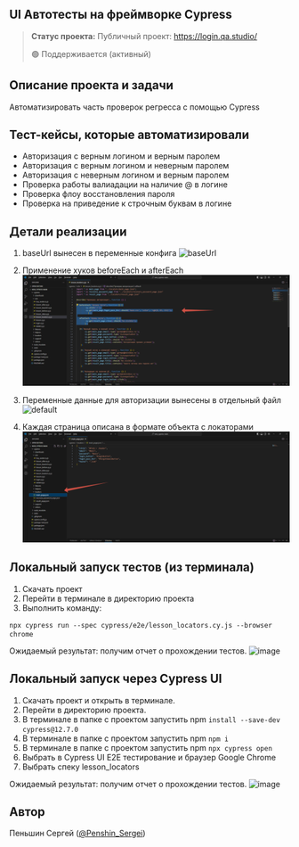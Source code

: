<h2>UI Автотесты на фреймворке Cypress</h2>

> **Статус проекта:**
> Публичный проект: https://login.qa.studio/
> 
> 🟢 Поддерживается (активный) 

## Описание проекта и задачи
Автоматизировать часть проверок регресса с помощью Cypress

## Тест-кейсы, которые автоматизировали
* Авторизация с верным логином и верным паролем
* Авторизация c верным логином и неверным паролем
* Авторизация с неверным логином и верным паролем
* Проверка работы валиадации на наличие @ в логине
* Проверка флоу восстановления пароля
* Проверка на приведение к строчным буквам в логине
  

## Детали реализации

1. baseUrl вынесен в переменные конфига
![baseUrl]([https://raw.githubusercontent.com/German-D/new_cypress/main/static/baseUrl.png](https://raw.githubusercontent.com/P-Sergei-qa/cypress_autotests/refs/heads/main/cypress/videos/baseUrl.png))

2. Применение хуков beforeEach и afterEach
![beforeEach](https://raw.githubusercontent.com/P-Sergei-qa/cypress_autotests/refs/heads/main/cypress/videos/beforeEach.png)

3. Переменные данные для авторизации вынесены в отдельный файл
![default]([https://raw.githubusercontent.com/German-D/new_cypress/main/static/user_data.png](https://raw.githubusercontent.com/P-Sergei-qa/cypress_autotests/refs/heads/main/cypress/videos/default.png))

4. Каждая страница описана в формате объекта с локаторами
![main_page](https://raw.githubusercontent.com/P-Sergei-qa/cypress_autotests/refs/heads/main/cypress/videos/main_page.png)

## Локальный запуск тестов (из терминала)
1. Скачать проект
2. Перейти в терминале в директорию проекта
2. Выполнить команду:
```
npx cypress run --spec cypress/e2e/lesson_locators.cy.js --browser chrome
```
Ожидаемый результат: получим отчет о прохождении тестов.
![image](https://raw.githubusercontent.com/German-D/new_cypress/main/static/Cypress_cli.png)


## Локальный запуск через Cypress UI
1. Скачать проект и открыть в терминале.
2. Перейти в директорию проекта.
3. В терминале в папке с проектом запустить npm `install --save-dev cypress@12.7.0`
4. В терминале в папке с проектом запустить npm `npm i`
5. В терминале в папке с проектом запустить npm `npx cypress open`
6. Выбрать в Cypress UI E2E тестирование и браузер Google Chrome
7. Выбрать спеку lesson_locators

Ожидаемый результат: получим отчет о прохождении тестов.
![image](https://raw.githubusercontent.com/German-D/new_cypress/main/static/Cypress_UI.png)


## Автор

Пеньшин Сергей ([@Penshin_Sergei](https://t.me/Penshin_Sergei))

